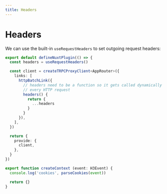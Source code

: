 ```yaml
---
title: Headers
---
```


# Headers

We can use the built-in `useRequestHeaders` to set outgoing request headers:

```ts [plugins/client.ts]
export default defineNuxtPlugin(() => {
  const headers = useRequestHeaders()

  const client = createTRPCProxyClient<AppRouter>({
    links: [
      httpBatchLink({
        // headers need to be a function so it gets called dynamically
        // every HTTP request
        headers() {
          return {
            ...headers
          }
        }
      }),
    ],
  })

  return {
    provide: {
      client,
    },
  }
})
```

```ts [server/trpc/context.ts]
export function createContext (event: H3Event) {
  console.log('cookies', parseCookies(event))

  return {}
}
```
